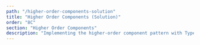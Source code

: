 ```yaml
---
path: "/higher-order-components-solution"
title: "Higher Order Components (Solution)"
order: "8C"
section: "Higher Order Components"
description: "Implementing the higher-order component pattern with TypeScript."
---
```

